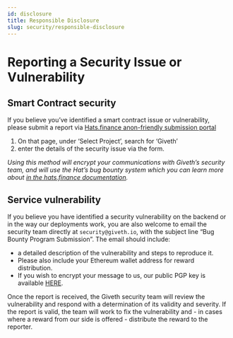 ```yaml
---
id: disclosure
title: Responsible Disclosure
slug: security/responsible-disclosure
---
```


# Reporting a Security Issue or Vulnerability

## Smart Contract security
If you believe you’ve identified a smart contract issue or vulnerability, please submit a report via [Hats.finance anon-friendly submission portal](https://app.hats.finance/vulnerability) 

1. On that page, under ‘Select Project’, search for ‘Giveth’
2. enter the details of the security issue via the form.

*Using this method will encrypt your communications with Giveth’s security team, and will use the Hat’s bug bounty system which you can learn more about [in the hats.finance documentation](https://docs.hats.finance/).*

## Service vulnerability
If you believe you have identified a security vulnerability on the backend or in the way our deployments work, you are also welcome to email the security team directly at `security@giveth.io`, with the subject line “Bug Bounty Program Submission”. 
The email should include:
- a detailed description of the vulnerability and steps to reproduce it. 
- Please also include your Ethereum wallet address for reward distribution. 
- If you wish to encrypt your message to us, our public PGP key is available [HERE](https://gist.github.com/geleeroyale/bd50ed3bcac66e54c6c53954b4f0841f).  

Once the report is received, the Giveth security team will review the vulnerability and respond with a determination of its validity and severity. If the report is valid, the team will work to fix the vulnerability and - in cases where a reward from our side is offered - distribute the reward to the reporter.
